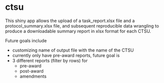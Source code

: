 # ctsu
This shiny app allows the upload of a task_report.xlsx file and a protocol_summary.xlsx file, 
and subsequent reproducible data wrangling to produce a downloadable summary report in xlsx format for each CTSU.

Future goals include 
- customizing name of output file with the name of the CTSU
- currently only have pre-award reports, future goal is
- 3 different reports (filter by rows) for 
  - pre-award
  - post-award
  - amendments


